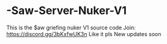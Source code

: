 # -Saw-Server-Nuker-V1
This is the $aw griefing nuker V1 source code Join: https://discord.gg/3bKxfwUK3n
Like it pls
New updates soon

